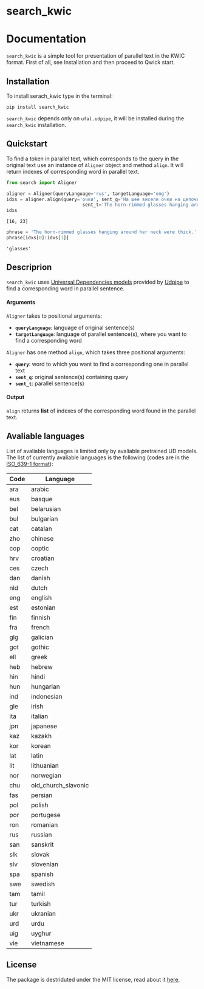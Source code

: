 search_kwic
==========


# Documentation

`search_kwic` is a simple tool for presentation of parallel text in the KWIC format. First of all, see Installation and then proceed to Qwick start.

## Installation 

To install serach_kwic type in the terminal:

    pip install search_kwic 

`search_kwic` depends only on `ufal.udpipe`, it will be installed during the `search_kwic` installation.

## Quickstart

To find a token in parallel text, which corresponds to the query in the original text use an instance of `Aligner` object and method `align`. It will return indexes of corresponding word in parallel text.


```python
from search import Aligner

aligner = Aligner(queryLanguage='rus', targetLanguage='eng')
idxs = aligner.align(query='очки', sent_q='На шее висели очки на цепочке в роговой оправе и с толстыми стеклами.',
                            sent_t='The horn-rimmed glasses hanging around her neck were thick.')
idxs
```




    [16, 23]




```python
phrase = 'The horn-rimmed glasses hanging around her neck were thick.'
phrase[idxs[0]:idxs[1]]
```




    'glasses'



## Descriprion

`search_kwic` uses [Universal Dependencies models](http://universaldependencies.org/) provided by [Udpipe](http://ufal.mff.cuni.cz/udpipe) to find a corresponding word in parallel sentence.

#### Arguments

`Aligner` takes to positional arguments:
- **`queryLanguage`**: language of original sentence(s)
- **`targetLanguage`**: language of parallel sentence(s), where you want to find a corresponding word

`Aligner` has one method `align`, which takes three positional arguments:
- **`query`**: word to which you want to find a corresponding one in parallel text
- **`sent_q`**: original sentence(s) containing query
- **`sent_t`**: parallel sentence(s)

#### Output

`align` returns **list** of indexes of the corresponding word found in the parallel text.

## Avaliable languages

List of avaliable languages is limited only by avaliable pretrained UD models. The list of currently avaliable languages is the following (codes are in the [ISO_639-1 format](https://en.wikipedia.org/wiki/List_of_ISO_639-1_codes)):

| Code  | Language |
| ------------- | ------------- |
|ara|arabic|
|eus|basque|
|bel|belarusian|
|bul|bulgarian|
|cat|catalan|
|zho|chinese|
|cop|coptic|
|hrv|croatian|
|ces|czech|
|dan|danish|
|nld|dutch|
| eng | english  |
|est|estonian|
|fin|finnish|
|fra|french|
|glg|galician|
|got|gothic|
|ell|greek|
|heb|hebrew|
|hin|hindi|
|hun|hungarian|
|ind|indonesian|
|gle|irish|
| ita | italian  |
|jpn|japanese|
|kaz|kazakh|
|kor|korean|
|lat|latin|
|lit|lithuanian|
|nor|norwegian|
|chu|old_church_slavonic|
|fas|persian|
|pol|polish|
|por|portugese|
|ron|romanian|
|rus|russian|
|san|sanskrit|
|slk|slovak|
|slv|slovenian|
|spa|spanish|
|swe|swedish|
|tam|tamil|
|tur|turkish|
|ukr|ukranian|
|urd|urdu|
|uig|uyghur|
|vie|vietnamese|

## License

The package is destriduted under the MIT license, read about it [here](https://github.com/maria-terekhina/search_kwic/blob/master/LICENSE).
